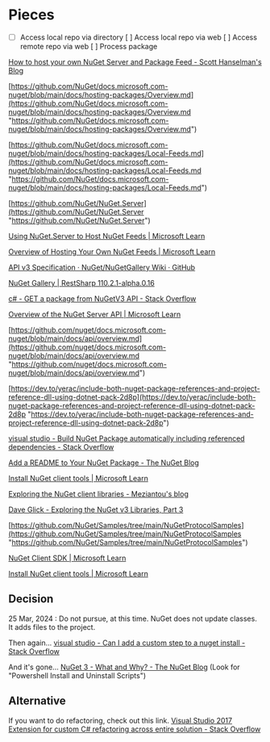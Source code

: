 # Pieces

- [ ] Access local repo via directory
[ ] Access local repo via web
[ ] Access remote repo via web
[ ] Process package

[How to host your own NuGet Server and Package Feed - Scott Hanselman's Blog](https://www.hanselman.com/blog/how-to-host-your-own-nuget-server-and-package-feed "How to host your own NuGet Server and Package Feed - Scott Hanselman's Blog")

[https://github.com/NuGet/docs.microsoft.com-nuget/blob/main/docs/hosting-packages/Overview.md](https://github.com/NuGet/docs.microsoft.com-nuget/blob/main/docs/hosting-packages/Overview.md "https://github.com/NuGet/docs.microsoft.com-nuget/blob/main/docs/hosting-packages/Overview.md")

[https://github.com/NuGet/docs.microsoft.com-nuget/blob/main/docs/hosting-packages/Local-Feeds.md](https://github.com/NuGet/docs.microsoft.com-nuget/blob/main/docs/hosting-packages/Local-Feeds.md "https://github.com/NuGet/docs.microsoft.com-nuget/blob/main/docs/hosting-packages/Local-Feeds.md")

[https://github.com/NuGet/NuGet.Server](https://github.com/NuGet/NuGet.Server "https://github.com/NuGet/NuGet.Server")

[Using NuGet.Server to Host NuGet Feeds | Microsoft Learn](https://learn.microsoft.com/en-us/nuget/hosting-packages/nuget-server "Using NuGet.Server to Host NuGet Feeds | Microsoft Learn")

[Overview of Hosting Your Own NuGet Feeds | Microsoft Learn](https://learn.microsoft.com/en-us/nuget/hosting-packages/overview "Overview of Hosting Your Own NuGet Feeds | Microsoft Learn")

[API v3 Specification · NuGet/NuGetGallery Wiki · GitHub](https://github.com/NuGet/NuGetGallery/wiki/API-v3-Specification "API v3 Specification · NuGet/NuGetGallery Wiki · GitHub")

[
        NuGet Gallery
        | RestSharp 110.2.1-alpha.0.16
    ](https://www.nuget.org/packages/RestSharp/110.2.1-alpha.0.16 "
        NuGet Gallery
        | RestSharp 110.2.1-alpha.0.16
    ")

[c# - GET a package from NuGetV3 API - Stack Overflow](https://stackoverflow.com/questions/34958908/get-a-package-from-nugetv3-api "c# - GET a package from NuGetV3 API - Stack Overflow")

[Overview of the NuGet Server API | Microsoft Learn](https://learn.microsoft.com/en-us/nuget/api/overview "Overview of the NuGet Server API | Microsoft Learn")

[https://github.com/nuget/docs.microsoft.com-nuget/blob/main/docs/api/overview.md](https://github.com/nuget/docs.microsoft.com-nuget/blob/main/docs/api/overview.md "https://github.com/nuget/docs.microsoft.com-nuget/blob/main/docs/api/overview.md")

[https://dev.to/yerac/include-both-nuget-package-references-and-project-reference-dll-using-dotnet-pack-2d8p](https://dev.to/yerac/include-both-nuget-package-references-and-project-reference-dll-using-dotnet-pack-2d8p "https://dev.to/yerac/include-both-nuget-package-references-and-project-reference-dll-using-dotnet-pack-2d8p")

[visual studio - Build NuGet Package automatically including referenced dependencies - Stack Overflow](https://stackoverflow.com/questions/16173568/build-nuget-package-automatically-including-referenced-dependencies "visual studio - Build NuGet Package automatically including referenced dependencies - Stack Overflow")

[Add a README to Your NuGet Package - The NuGet Blog](https://devblogs.microsoft.com/nuget/add-a-readme-to-your-nuget-package/ "Add a README to Your NuGet Package - The NuGet Blog")

[Install NuGet client tools | Microsoft Learn](https://learn.microsoft.com/en-us/nuget/install-nuget-client-tools?tabs=windows#nugetexe-cli "Install NuGet client tools | Microsoft Learn")

[Exploring the NuGet client libraries - Meziantou's blog](https://www.meziantou.net/exploring-the-nuget-client-libraries.htm#installing-package-t "Exploring the NuGet client libraries - Meziantou's blog")

[Dave Glick - Exploring the NuGet v3 Libraries, Part 3](https://www.daveaglick.com/posts/exploring-the-nuget-v3-libraries-part-3 "Dave Glick - Exploring the NuGet v3 Libraries, Part 3")

[https://github.com/NuGet/Samples/tree/main/NuGetProtocolSamples](https://github.com/NuGet/Samples/tree/main/NuGetProtocolSamples "https://github.com/NuGet/Samples/tree/main/NuGetProtocolSamples")

[NuGet Client SDK | Microsoft Learn](https://learn.microsoft.com/en-us/nuget/reference/nuget-client-sdk "NuGet Client SDK | Microsoft Learn")

[Install NuGet client tools | Microsoft Learn](https://learn.microsoft.com/en-us/nuget/install-nuget-client-tools?tabs=windows#nugetexe-cli "Install NuGet client tools | Microsoft Learn")

## Decision
25 Mar, 2024 : Do not pursue, at this time.  NuGet does not update classes.  It adds files to the project.

Then again...  [visual studio - Can I add a custom step to a nuget install - Stack Overflow](https://stackoverflow.com/questions/39034123/can-i-add-a-custom-step-to-a-nuget-install "visual studio - Can I add a custom step to a nuget install - Stack Overflow")

And it's gone... [NuGet 3 - What and Why? - The NuGet Blog](https://devblogs.microsoft.com/nuget/NuGet-3-What-and-Why/ "NuGet 3 - What and Why? - The NuGet Blog")
(Look for "Powershell Install and Uninstall Scripts")

## Alternative
If you want to do refactoring, check out this link.  [Visual Studio 2017 Extension for custom C# refactoring across entire solution - Stack Overflow](https://stackoverflow.com/questions/55194984/visual-studio-2017-extension-for-custom-c-sharp-refactoring-across-entire-soluti "Visual Studio 2017 Extension for custom C# refactoring across entire solution - Stack Overflow")

